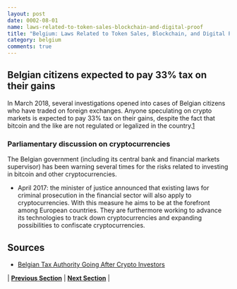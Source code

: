 ```yaml
---
layout: post
date: 0002-08-01
name: laws-related-to-token-sales-blockchain-and-digital-proof
title: "Belgium: Laws Related to Token Sales, Blockchain, and Digital Proof"
category: belgium
comments: true
---
```


## Belgian citizens expected to pay 33% tax on their gains
In March 2018, several investigations opened into cases of Belgian citizens who have traded on foreign exchanges. Anyone speculating on crypto markets is expected to pay 33% tax on their gains, despite the fact that bitcoin and the like are not regulated or legalized in the country.[1](https://news.bitcoin.com/belgian-tax-authority-going-crypto-investors/)  

### Parliamentary discussion on cryptocurrencies
The Belgian government (including its central bank and financial markets supervisor) has been warning several times for the risks related to investing in bitcoin and other cryptocurrencies. 
- April 2017: the minister of justice announced that existing laws for criminal prosecution in the financial sector will also apply to cryptocurrencies. With this measure he aims to be at the forefront among European countries. They are furthermore working to advance its technologies to track down cryptocurrencies and expanding possibilities to confiscate cryptocurrencies.

Sources
---
- [Belgian Tax Authority Going After Crypto Investors](https://news.bitcoin.com/belgian-tax-authority-going-crypto-investors/)

| **[Previous Section]( https://neo-project.github.io/global-blockchain-compliance-hub//belgium/belgium-governing-by-law.html)** | **[Next Section]( https://neo-project.github.io/global-blockchain-compliance-hub//belgium/belgium-securities-related-laws.html)** |
